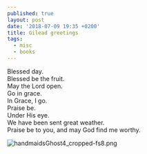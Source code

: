```yaml
---
published: true
layout: post
date: '2018-07-09 19:35 +0200'
title: Gilead greetings
tags:
  - misc
  - books
---
```

Blessed day.  
Blessed be the fruit.  
May the Lord open.  
Go in grace.  
In Grace, I go.  
Praise be.  
Under His eye.  
We have been sent great weather.  
Praise be to you, and may God find me worthy.  

![handmaidsGhost4_cropped-fs8.png]({{site.baseurl}}/media/handmaidsGhost4_cropped-fs8.png)
